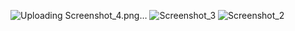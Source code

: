 ![Uploading Screenshot_4.png…]()
![Screenshot_3](https://github.com/user-attachments/assets/5ab5f55e-e705-4b06-b90c-1315b9ff1700)
![Screenshot_2](https://github.com/user-attachments/assets/3ee4b1e4-4d65-4f82-b391-81493cf426fd)
